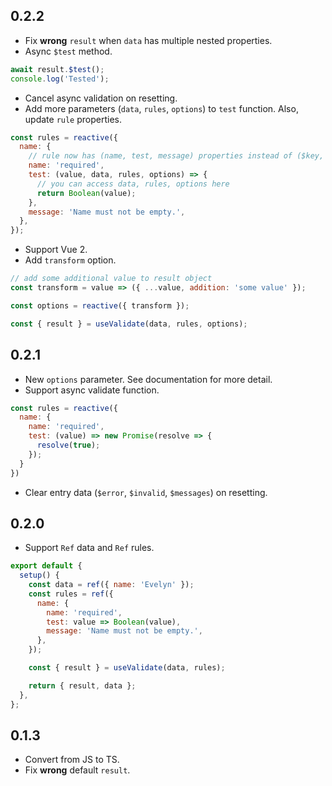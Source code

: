 ## 0.2.2

- Fix **wrong** `result` when `data` has multiple nested properties.
- Async `$test` method.

```js
await result.$test();
console.log('Tested');
```

- Cancel async validation on resetting.
- Add more parameters (`data`, `rules`, `options`) to `test` function. Also, update `rule` properties.

```js
const rules = reactive({
  name: {
    // rule now has (name, test, message) properties instead of ($key, $test, $message) properties
    name: 'required',
    test: (value, data, rules, options) => {
      // you can access data, rules, options here
      return Boolean(value);
    },
    message: 'Name must not be empty.',
  },
});
```

- Support Vue 2.
- Add `transform` option.

```js
// add some additional value to result object
const transform = value => ({ ...value, addition: 'some value' });

const options = reactive({ transform });

const { result } = useValidate(data, rules, options);
```

## 0.2.1

- New `options` parameter. See documentation for more detail.
- Support async validate function.

```js
const rules = reactive({
  name: {
    name: 'required',
    test: (value) => new Promise(resolve => {
      resolve(true);
    });
  }
})
```

- Clear entry data (`$error`, `$invalid`, `$messages`) on resetting.

## 0.2.0

- Support `Ref` data and `Ref` rules.

```js
export default {
  setup() {
    const data = ref({ name: 'Evelyn' });
    const rules = ref({
      name: {
        name: 'required',
        test: value => Boolean(value),
        message: 'Name must not be empty.',
      },
    });

    const { result } = useValidate(data, rules);

    return { result, data };
  },
};
```

## 0.1.3

- Convert from JS to TS.
- Fix **wrong** default `result`.
